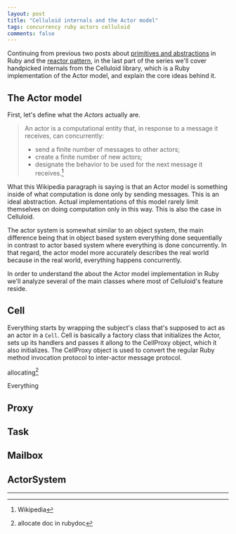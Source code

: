 ```yaml
---
layout: post
title: "Celluloid internals and the Actor model"
tags: concurrency ruby actors celluloid
comments: false
---
```


Continuing from previous two posts about [primitives and abstractions](link) in Ruby and the [reactor pattern](link), in the last part of the series we'll cover handpicked internals from the Celluloid library, which is a Ruby implementation of the Actor model, and explain the core ideas behind it.

## The Actor model

First, let's define what the *Actors* actually are.

> An actor is a computational entity that, in response to a message it receives, can concurrently:
> 
> * send a finite number of messages to other actors;
> * create a finite number of new actors;
> * designate the behavior to be used for the next message it receives.[^1]

What this Wikipedia paragraph is saying is that an Actor model is something inside of what computation is done only by sending messages. This is an ideal abstraction. Actual implementations of this model rarely limit themselves on doing computation only in this way. This is also the case in Celluloid.

The actor system is somewhat similar to an object system, the main difference being that in object based system everything done sequentially in contrast to actor based system where everything is done concurrently. In that regard, the actor model more accurately describes the real world because in the real world, everything happens concurrently.

In order to understand the about the Actor model implementation in Ruby we'll analyze several of the main classes where most of Celluloid's feature reside.

## Cell

Everything starts by wrapping the subject's class that's supposed to act as an actor in a `Cell`. Cell is basically a factory class that initializes the Actor, sets up its handlers and passes it allong to the CellProxy object, which it also initializes. The CellProxy object is used to convert the regular Ruby method invocation protocol to inter-actor message protocol.

allocating[^2]

Everything 

## Proxy

## Task

## Mailbox

## ActorSystem

---
[^1]: Wikipedia
[^2]: allocate doc in rubydoc

